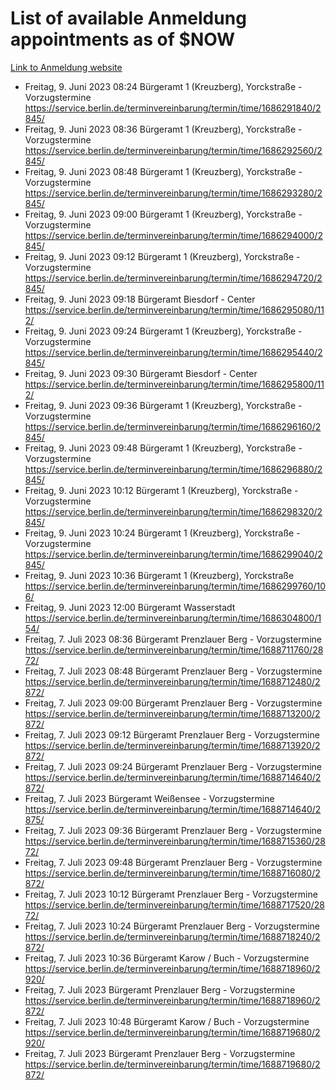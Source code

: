 # List of available Anmeldung appointments as of $NOW
[Link to Anmeldung website](https://service.berlin.de/terminvereinbarung/termin/tag.php?termin=1&anliegen[]=120686&dienstleisterlist=122210,122217,327316,122219,327312,122227,327314,122231,327346,122243,327348,122254,122252,329742,122260,329745,122262,329748,122271,327278,122273,327274,122277,327276,330436,122280,327294,122282,327290,122284,327292,122291,327270,122285,327266,122286,327264,122296,327268,150230,329760,122297,327286,122294,327284,122312,329763,122314,329775,122304,327330,122311,327334,122309,327332,317869,122281,327352,122279,329772,122283,122276,327324,122274,327326,122267,329766,122246,327318,122251,327320,122257,327322,122208,327298,122226,327300&herkunft=http%3A%2F%2Fservice.berlin.de%2Fdienstleistung%2F120686%2F)
- Freitag, 9. Juni 2023 08:24 Bürgeramt 1 (Kreuzberg), Yorckstraße - Vorzugstermine https://service.berlin.de/terminvereinbarung/termin/time/1686291840/2845/
- Freitag, 9. Juni 2023 08:36 Bürgeramt 1 (Kreuzberg), Yorckstraße - Vorzugstermine https://service.berlin.de/terminvereinbarung/termin/time/1686292560/2845/
- Freitag, 9. Juni 2023 08:48 Bürgeramt 1 (Kreuzberg), Yorckstraße - Vorzugstermine https://service.berlin.de/terminvereinbarung/termin/time/1686293280/2845/
- Freitag, 9. Juni 2023 09:00 Bürgeramt 1 (Kreuzberg), Yorckstraße - Vorzugstermine https://service.berlin.de/terminvereinbarung/termin/time/1686294000/2845/
- Freitag, 9. Juni 2023 09:12 Bürgeramt 1 (Kreuzberg), Yorckstraße - Vorzugstermine https://service.berlin.de/terminvereinbarung/termin/time/1686294720/2845/
- Freitag, 9. Juni 2023 09:18 Bürgeramt Biesdorf - Center https://service.berlin.de/terminvereinbarung/termin/time/1686295080/112/
- Freitag, 9. Juni 2023 09:24 Bürgeramt 1 (Kreuzberg), Yorckstraße - Vorzugstermine https://service.berlin.de/terminvereinbarung/termin/time/1686295440/2845/
- Freitag, 9. Juni 2023 09:30 Bürgeramt Biesdorf - Center https://service.berlin.de/terminvereinbarung/termin/time/1686295800/112/
- Freitag, 9. Juni 2023 09:36 Bürgeramt 1 (Kreuzberg), Yorckstraße - Vorzugstermine https://service.berlin.de/terminvereinbarung/termin/time/1686296160/2845/
- Freitag, 9. Juni 2023 09:48 Bürgeramt 1 (Kreuzberg), Yorckstraße - Vorzugstermine https://service.berlin.de/terminvereinbarung/termin/time/1686296880/2845/
- Freitag, 9. Juni 2023 10:12 Bürgeramt 1 (Kreuzberg), Yorckstraße - Vorzugstermine https://service.berlin.de/terminvereinbarung/termin/time/1686298320/2845/
- Freitag, 9. Juni 2023 10:24 Bürgeramt 1 (Kreuzberg), Yorckstraße - Vorzugstermine https://service.berlin.de/terminvereinbarung/termin/time/1686299040/2845/
- Freitag, 9. Juni 2023 10:36 Bürgeramt 1 (Kreuzberg), Yorckstraße https://service.berlin.de/terminvereinbarung/termin/time/1686299760/106/
- Freitag, 9. Juni 2023 12:00 Bürgeramt Wasserstadt https://service.berlin.de/terminvereinbarung/termin/time/1686304800/154/
- Freitag, 7. Juli 2023 08:36 Bürgeramt Prenzlauer Berg - Vorzugstermine https://service.berlin.de/terminvereinbarung/termin/time/1688711760/2872/
- Freitag, 7. Juli 2023 08:48 Bürgeramt Prenzlauer Berg - Vorzugstermine https://service.berlin.de/terminvereinbarung/termin/time/1688712480/2872/
- Freitag, 7. Juli 2023 09:00 Bürgeramt Prenzlauer Berg - Vorzugstermine https://service.berlin.de/terminvereinbarung/termin/time/1688713200/2872/
- Freitag, 7. Juli 2023 09:12 Bürgeramt Prenzlauer Berg - Vorzugstermine https://service.berlin.de/terminvereinbarung/termin/time/1688713920/2872/
- Freitag, 7. Juli 2023 09:24 Bürgeramt Prenzlauer Berg - Vorzugstermine https://service.berlin.de/terminvereinbarung/termin/time/1688714640/2872/
- Freitag, 7. Juli 2023  Bürgeramt Weißensee - Vorzugstermine https://service.berlin.de/terminvereinbarung/termin/time/1688714640/2875/
- Freitag, 7. Juli 2023 09:36 Bürgeramt Prenzlauer Berg - Vorzugstermine https://service.berlin.de/terminvereinbarung/termin/time/1688715360/2872/
- Freitag, 7. Juli 2023 09:48 Bürgeramt Prenzlauer Berg - Vorzugstermine https://service.berlin.de/terminvereinbarung/termin/time/1688716080/2872/
- Freitag, 7. Juli 2023 10:12 Bürgeramt Prenzlauer Berg - Vorzugstermine https://service.berlin.de/terminvereinbarung/termin/time/1688717520/2872/
- Freitag, 7. Juli 2023 10:24 Bürgeramt Prenzlauer Berg - Vorzugstermine https://service.berlin.de/terminvereinbarung/termin/time/1688718240/2872/
- Freitag, 7. Juli 2023 10:36 Bürgeramt Karow / Buch - Vorzugstermine https://service.berlin.de/terminvereinbarung/termin/time/1688718960/2920/
- Freitag, 7. Juli 2023  Bürgeramt Prenzlauer Berg - Vorzugstermine https://service.berlin.de/terminvereinbarung/termin/time/1688718960/2872/
- Freitag, 7. Juli 2023 10:48 Bürgeramt Karow / Buch - Vorzugstermine https://service.berlin.de/terminvereinbarung/termin/time/1688719680/2920/
- Freitag, 7. Juli 2023  Bürgeramt Prenzlauer Berg - Vorzugstermine https://service.berlin.de/terminvereinbarung/termin/time/1688719680/2872/
